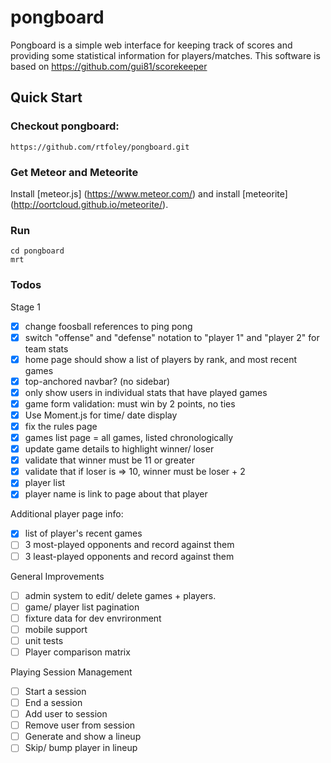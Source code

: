 # pongboard

Pongboard is a simple web interface for keeping track of scores and providing
some statistical information for players/matches.  This software is based on https://github.com/gui81/scorekeeper

## Quick Start

### Checkout pongboard:
    https://github.com/rtfoley/pongboard.git

### Get Meteor and Meteorite
Install [meteor.js] (https://www.meteor.com/) and install [meteorite] (http://oortcloud.github.io/meteorite/).

### Run
    cd pongboard
    mrt

### Todos
Stage 1
- [x] change foosball references to ping pong
- [x] switch "offense" and "defense" notation to "player 1" and "player 2" for team stats
- [x] home page should show a list of players by rank, and most recent games
- [x] top-anchored navbar? (no sidebar)
- [x] only show users in individual stats that have played games
- [x] game form validation: must win by 2 points, no ties
- [x] Use Moment.js for time/ date display
- [x] fix the rules page
- [x] games list page = all games, listed chronologically
- [x] update game details to highlight winner/ loser
- [x] validate that winner must be 11 or greater
- [x] validate that if loser is => 10, winner must be loser + 2
- [x] player list
- [x] player name is link to page about that player

Additional player page info:
- [x] list of player's recent games
- [ ] 3 most-played opponents and record against them
- [ ] 3 least-played opponents and record against them

General Improvements
- [ ] admin system to edit/ delete games + players.
- [ ] game/ player list pagination
- [ ] fixture data for dev envrironment
- [ ] mobile support
- [ ] unit tests
- [ ] Player comparison matrix

Playing Session Management
- [ ] Start a session
- [ ] End a session
- [ ] Add user to session
- [ ] Remove user from session
- [ ] Generate and show a lineup
- [ ] Skip/ bump player in lineup